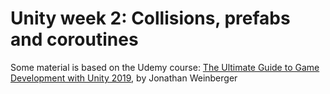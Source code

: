 # Unity week 2: Collisions, prefabs and coroutines

Some material is based on the Udemy course:
[The Ultimate Guide to Game Development with Unity 2019](https://www.udemy.com/the-ultimate-guide-to-game-development-with-unity/), by Jonathan Weinberger


